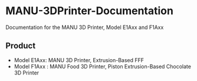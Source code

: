 # MANU-3DPrinter-Documentation
Documentation for the MANU 3D Printer, Model E1Axx and F1Axx

## Product
- Model E1Axx: MANU 3D Printer, Extrusion-Based FFF
- Model F1Axx : MANU Food 3D Printer, Piston Extrusion-Based Chocolate 3D Printer
